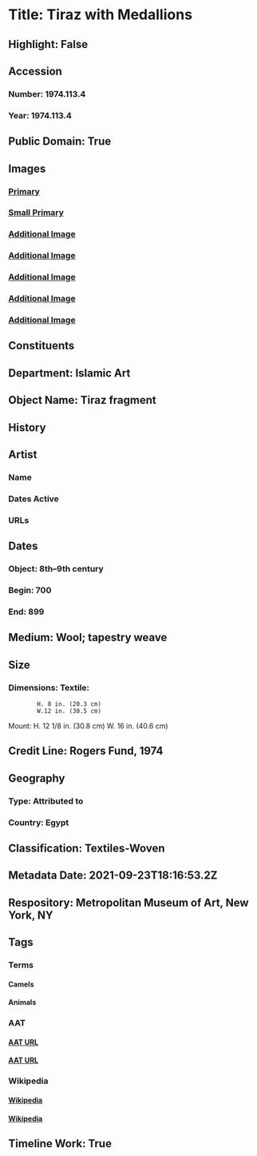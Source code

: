# Title: Tiraz with Medallions
## Highlight: False
## Accession
### Number: 1974.113.4
### Year: 1974.113.4
## Public Domain: True
## Images
### [Primary](https://images.metmuseum.org/CRDImages/is/original/DP340921.jpg)
### [Small Primary](https://images.metmuseum.org/CRDImages/is/web-large/DP340921.jpg)
### [Additional Image](https://images.metmuseum.org/CRDImages/is/original/wb-1974.113.4.JPG)
### [Additional Image](https://images.metmuseum.org/CRDImages/is/original/wb-1974.113.4b.JPG)
### [Additional Image](https://images.metmuseum.org/CRDImages/is/original/wb-1974.113.4c.JPG)
### [Additional Image](https://images.metmuseum.org/CRDImages/is/original/sf1974-113-4a.jpg)
### [Additional Image](https://images.metmuseum.org/CRDImages/is/original/207609.jpg)
## Constituents
## Department: Islamic Art
## Object Name: Tiraz fragment
## History
## Artist
### Name
### Dates Active
### URLs
## Dates
### Object: 8th–9th century
### Begin: 700
### End: 899
## Medium: Wool; tapestry weave
## Size
### Dimensions: Textile: 
            H. 8 in. (20.3 cm)
            W.12 in. (30.5 cm)
Mount: 
           H. 12 1/8 in. (30.8 cm)
            W. 16 in. (40.6 cm)
## Credit Line: Rogers Fund, 1974
## Geography
### Type: Attributed to
### Country: Egypt
## Classification: Textiles-Woven
## Metadata Date: 2021-09-23T18:16:53.2Z
## Respository: Metropolitan Museum of Art, New York, NY
## Tags
### Terms
#### Camels
#### Animals
### AAT
#### [AAT URL](http://vocab.getty.edu/page/aat/300250139)
#### [AAT URL](http://vocab.getty.edu/page/aat/300249525)
### Wikipedia
#### [Wikipedia]()
#### [Wikipedia]()
## Timeline Work: True